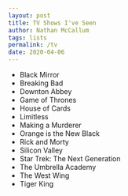 ```yaml
---
layout: post
title: TV Shows I've Seen
author: Nathan McCallum
tags: lists
permalink: /tv
date: 2020-04-06
---
```


- Black Mirror
- Breaking Bad
- Downton Abbey
- Game of Thrones
- House of Cards
- Limitless
- Making a Murderer
- Orange is the New Black
- Rick and Morty
- Silicon Valley
- Star Trek: The Next Generation
- The Umbrella Academy
- The West Wing
- Tiger King
